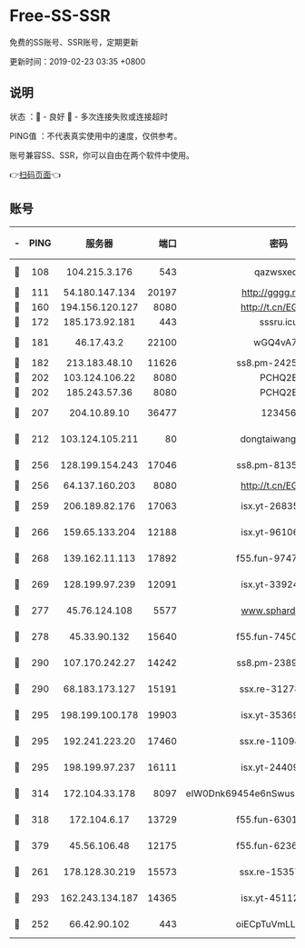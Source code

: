 # Free-SS-SSR

免费的SS账号、SSR账号，定期更新

更新时间：2019-02-23 03:35 +0800

## 说明

状态     ：🙂 - 良好 🙁 - 多次连接失败或连接超时

PING值   ：不代表真实使用中的速度，仅供参考。

账号兼容SS、SSR，你可以自由在两个软件中使用。

👉[扫码页面](https://liesauer.github.io/free-ss-ssr.github.io/)👈

## 账号

|-|PING|服务器|端口|密码|加密方式|区域|
|:----:|:----:|:-----:|-----:|:----:|:----:|:----:|
|🙂|108|104.215.3.176|543|qazwsxedc|aes-256-gcm|JP|
|🙂|111|54.180.147.134|20197|http://gggg.rocks|chacha20|KR|
|🙂|160|194.156.120.127|8080|http://t.cn/EGJIyrl|rc4-md5|RU|
|🙂|172|185.173.92.181|443|sssru.icu|rc4-md5|RU|
|🙂|181|46.17.43.2|22100|wGQ4vA7D|aes-256-gcm|RU|
|🙂|182|213.183.48.10|11626|ss8.pm-24251801|rc4-md5|RU|
|🙂|202|103.124.106.22|8080|PCHQ2E|rc4-md5|US|
|🙂|202|185.243.57.36|8080|PCHQ2E|rc4-md5|US|
|🙂|207|204.10.89.10|36477|123456|aes-256-cfb|US|
|🙂|212|103.124.105.211|80|dongtaiwang.com|aes-256-cfb|US|
|🙂|256|128.199.154.243|17046|ss8.pm-81354782|aes-256-cfb|SG|
|🙂|256|64.137.160.203|8080|http://t.cn/EGJIyrl|rc4-md5|CA|
|🙂|259|206.189.82.176|17063|isx.yt-26835607|aes-256-cfb|SG|
|🙂|266|159.65.133.204|12188|isx.yt-96106830|aes-256-cfb|SG|
|🙂|268|139.162.11.113|17892|f55.fun-97471497|aes-256-cfb|SG|
|🙂|269|128.199.97.239|12091|isx.yt-33924211|aes-256-cfb|SG|
|🙂|277|45.76.124.108|5577|www.sphard.com|aes-256-cfb|AU|
|🙂|278|45.33.90.132|15640|f55.fun-74501505|aes-256-cfb|US|
|🙂|290|107.170.242.27|14242|ss8.pm-23899495|aes-256-cfb|US|
|🙂|290|68.183.173.127|15191|ssx.re-31278035|aes-256-cfb|US|
|🙂|295|198.199.100.178|19903|isx.yt-35369856|aes-256-cfb|US|
|🙂|295|192.241.223.20|17460|ssx.re-11098249|aes-256-cfb|US|
|🙂|295|198.199.97.237|16111|isx.yt-24409459|aes-256-cfb|US|
|🙂|314|172.104.33.178|8097|eIW0Dnk69454e6nSwuspv9DmS201tQ0D|aes-256-cfb|SG|
|🙂|318|172.104.6.17|13729|f55.fun-63016216|aes-256-cfb|US|
|🙂|379|45.56.106.48|12175|f55.fun-62365029|aes-256-cfb|US|
|🙂|261|178.128.30.219|15573|ssx.re-15357088|aes-256-cfb|SG|
|🙂|293|162.243.134.187|14365|isx.yt-45112084|aes-256-cfb|US|
|🙁|252|66.42.90.102|443|oiECpTuVmLLxk4Ts|aes-256-cfb|US|
